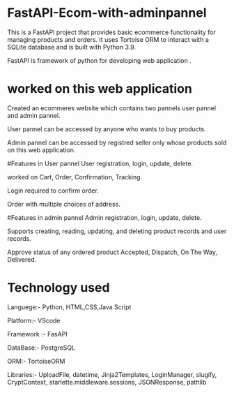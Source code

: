 # FastAPI-Ecom-with-adminpannel
This is a FastAPI project that provides basic ecommerce functionality for managing products and orders. It uses Tortoise ORM to interact with a SQLite database and is built with Python 3.9.

FastAPI is framework of python for developing web application .

# worked on this web application
Created an ecommeres website which contains  two pannels user pannel and admin pannel.

User pannel can be accessed by anyone who wants to buy products.

Admin pannel can be accessed by registred seller only whose products sold on this web application.

#Features in User pannel
User registration, login, update, delete.

worked on Cart, Order, Confirmation, Tracking.

Login required to confirm order.

Order with multiple choices of address.


#Features in admin pannel
Admin registration, login, update, delete.

Supports creating, reading, updating, and deleting product records and user records.

Approve status of any ordered product Accepted, Dispatch, On The Way, Delivered.


# Technology used 
Languege:- Python, HTML,CSS,Java Script

Platform:- VScode

Framework :- FasAPI

DataBase:- PostgreSQL

ORM:- TortoiseORM

Libraries:- UploadFile, datetime, Jinja2Templates, LoginManager, slugify, CryptContext, starlette.middleware.sessions, JSONResponse, pathlib



